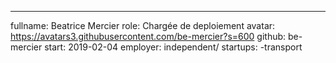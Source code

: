 ---
fullname: Beatrice Mercier
role: Chargée de deploiement 
avatar: https://avatars3.githubusercontent.com/be-mercier?s=600
github: be-mercier
start: 2019-02-04 
employer: independent/<La Zone> 
startups: -transport
